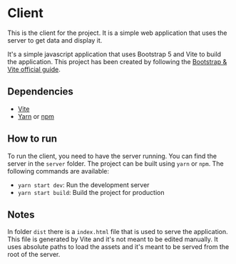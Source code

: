 # Client

This is the client for the project. It is a simple web application that uses the server to get data and display it.

It's a simple javascript application that uses Bootstrap 5 and Vite to build the application.
This project has been created by following the [Bootstrap & Vite official guide](https://getbootstrap.com/docs/5.2/getting-started/vite/).

## Dependencies

- [Vite](https://vitejs.dev/)
- [Yarn](https://yarnpkg.com/) or [npm](https://www.npmjs.com/)

## How to run

To run the client, you need to have the server running. You can find the server in the `server` folder.
The project can be built using `yarn` or `npm`. The following commands are available:

- `yarn start dev`: Run the development server
- `yarn start build`: Build the project for production

## Notes

In folder `dist` there is a `index.html` file that is used to serve the application. This file is generated by Vite and it's not meant to be edited manually.
It uses absolute paths to load the assets and it's meant to be served from the root of the server.